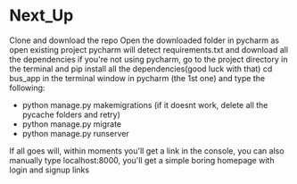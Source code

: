 # Next_Up
Clone and download the repo
Open the downloaded folder in pycharm as open existing project
pycharm will detect requirements.txt and download all the dependencies
if you're not using pycharm, go to the project directory in the terminal and pip install all the dependencies(good luck with that)
cd bus_app in the terminal window in pycharm (the 1st one) and type the following:

- python manage.py makemigrations (if it doesnt work, delete all the pycache folders and retry)
- python manage.py migrate
- python manage.py runserver

If all goes will, within moments you'll get a link in the console, you can also manually type localhost:8000, you'll get a simple boring homepage with login and signup links
